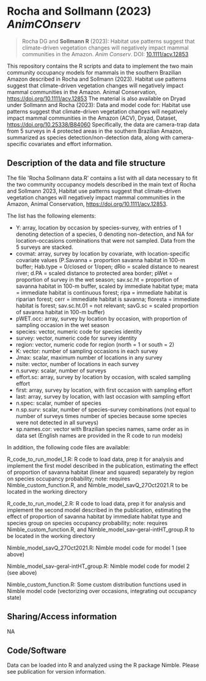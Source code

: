 # Rocha and Sollmann (2023) *AnimCOnserv*

> Rocha DG and **Sollmann R** (2023): Habitat use patterns suggest that climate-driven vegetation changes will negatively impact mammal communities in the Amazon. *Anim Conserv*. DOI: [10.1111/acv.12853](https://doi.org/10.1111/acv.12853)

This repository contains the R scripts and data to implement the two main community
occupancy models for mammals in the southern Brazilian Amazon described in Rocha and
Sollmann (2023). Habitat use patterns suggest that climate-driven vegetation changes will negatively impact mammal communities in the Amazon. Animal Conservation, 
https://doi.org/10.1111/acv.12853
The material is also available on Dryad under Sollmann and Rocha (2023): Data and model code for: Habitat use patterns suggest that climate-driven vegetation changes will negatively impact mammal communities in the Amazon (ACV), Dryad, Dataset, https://doi.org/10.25338/B84060 
Specifically, the data are camera-trap data from 5 surveys in 4 protected areas in the southern Brazilian Amazon, summarized as species detection/non-detection data, along with camera-specific covariates and effort information.


## Description of the data and file structure

The file 'Rocha Sollmann data.R' contains a list with all data necessary to fit the two community occupancy models described in the main text of Rocha and Sollmann 2023, Habitat use patterns suggest that climate-driven vegetation changes will negatively impact mammal communities in the Amazon, Animal Conservation, https://doi.org/10.1111/acv.12853.

The list has the following elements:
- Y: array, location by occasion by species-survey, with entries of 1 denoting detection of a species, 0 denoting non-detection, and NA for location-occasions combinations that were not sampled. Data from the 5 surveys are stacked.
- covmat: array, survey by location by covariate, with location-specific covariate values (P.Savanna = proportion savanna habitat in 100-m buffer; Hab.type = 0/closed or 1/open; dRio = scaled distance to nearest river; d.PA = scaled distance to protected area border; pWet = proportion of survey in the wet season; sav.sc.ht = proportion of savanna habitat in 100-m buffer, scaled by immediate habitat type; mata = immediate habitat is continuous forest; ripa = immediate habitat is riparian forest; cerr = immediate habitat is savanna; floresta = immediate habitat is forest; sav.sc.ht.01 = not relevant; savG.sc = scaled proportion of savanna habitat in 100-m buffer)
- pWET.occ: array, survey by location by occasion, with proportion of sampling occasion in the wet season
- species: vector, numeric code for species identity
- survey: vector, numeric code for survey identity
- region: vector, numeric code for region (north = 1 or south = 2)
- K: vector: number of sampling occasions in each survey
- Jmax: scalar, maximum number of locations in any survey
- nsite: vector, number of locations in each survey
- n.survey: scalar, number of surveys
- effort.sc: array, survey by location by occasion, with scaled sampling effort
- first: array, survey by location, with first occasion with sampling effort
- last: array, survey by location, with last occasion with sampling effort
- n.spec: scalar, number of species
- n.sp.surv: scalar, number of species-survey combinations (not equal to number of surveys times number of species because some species were not detected in all surveys)
- sp.names.cor: vector with Brazilian species names, same order as in data set (English names are provided in the R code to run models)


In addition, the following code files are available:

R_code_to_run_model_1.R: R code to load data, prep it for analysis and implement the first model described in the publication, estimating the effect of proportion of savanna habitat (linear and squared) separately by region on species occupancy probability; note: requires Nimble_custom_function.R, and Nimble_model_savQ_27Oct2021.R to be located in the working directory

R_code_to_run_model_2.R: R code to load data, prep it for analysis and implement the second model described in the publication, estimating the effect of proportion of savanna habitat by immediate habitat type and species group on species occupancy probability; note: requires Nimble_custom_function.R, and Nimble_model_sav-geral-intHT_group.R to be located in the working directory

Nimble_model_savQ_27Oct2021.R: Nimble model code for model 1 (see above)

Nimble_model_sav-geral-intHT_group.R: Nimble model code for model 2 (see above)

Nimble_custom_function.R: Some custom distribution functions used in Nimble model code (vectorizing over occasions, integrating out occupancy state)


## Sharing/Access information

NA


## Code/Software

Data can be loaded into R and analyzed using the R package Nimble. Please see publication for version information. 